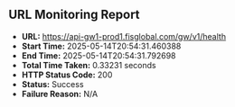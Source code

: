 ## URL Monitoring Report

- **URL:** https://api-gw1-prod1.fisglobal.com/gw/v1/health
- **Start Time:** 2025-05-14T20:54:31.460388
- **End Time:** 2025-05-14T20:54:31.792698
- **Total Time Taken:** 0.33231 seconds
- **HTTP Status Code:** 200
- **Status:** Success
- **Failure Reason:** N/A
